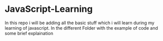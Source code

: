 # JavaScript-Learning
 In this repo i will be adding all the basic stuff which i will learn during my learning of javascript. In the different Folder with the example of code and some brief explaination
